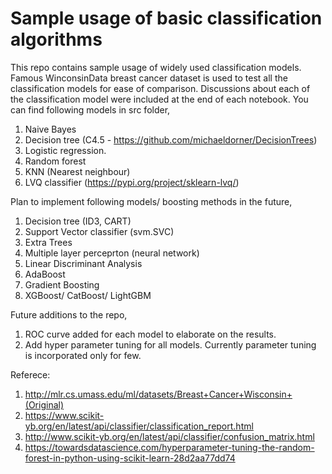 # Sample usage of basic classification algorithms

This repo contains sample usage of widely used classification models. Famous WinconsinData breast cancer dataset is used to test all the classification models for ease of comparison. Discussions about each of the classification model were included at the end of each notebook. You can find following models in src folder,

1. Naive Bayes
2. Decision tree (C4.5 - https://github.com/michaeldorner/DecisionTrees)
3. Logistic regression.
4. Random forest
5. KNN (Nearest neighbour)
6. LVQ classifier (https://pypi.org/project/sklearn-lvq/)

Plan to implement following models/ boosting methods in the future,

1. Decision tree (ID3, CART)
2. Support Vector classifier (svm.SVC)
3. Extra Trees
4. Multiple layer perceprton (neural network)
5. Linear Discriminant Analysis
6. AdaBoost
7. Gradient Boosting
8. XGBoost/ CatBoost/ LightGBM

Future additions to the repo,

1. ROC curve added for each model to elaborate on the results.
2. Add hyper parameter tuning for all models. Currently parameter tuning is incorporated only for few.

Referece:
1. http://mlr.cs.umass.edu/ml/datasets/Breast+Cancer+Wisconsin+(Original)
2. https://www.scikit-yb.org/en/latest/api/classifier/classification_report.html
3. http://www.scikit-yb.org/en/latest/api/classifier/confusion_matrix.html
4. https://towardsdatascience.com/hyperparameter-tuning-the-random-forest-in-python-using-scikit-learn-28d2aa77dd74
